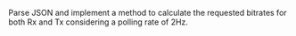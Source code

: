 Parse JSON and implement a method to calculate the requested bitrates for both Rx and Tx considering a polling rate of 2Hz.
